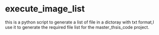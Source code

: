# execute_image_list
this is a python script to generate a list of file in a dictoray with txt format,I use it to generate the required file list for the master_thsis_code project.
